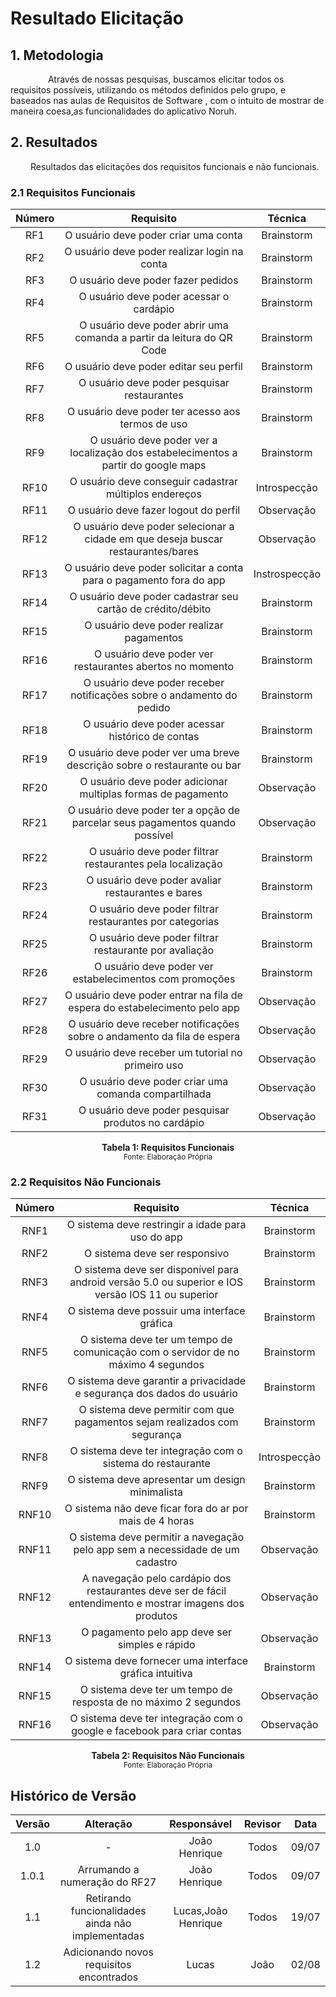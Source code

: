 # Resultado Elicitação

## 1. Metodologia

&emsp;&emsp;   Através de nossas pesquisas, buscamos elicitar todos os requisitos possíveis, utilizando os métodos definidos pelo grupo, e baseados nas aulas de Requisitos de Software , com o intuito de mostrar de maneira coesa,as funcionalidades do aplicativo Noruh.

## 2. Resultados

&emsp;&emsp; Resultados das elicitações dos requisitos funcionais e não funcionais.

### 2.1 Requisitos Funcionais

| Número |                                      Requisito                                      |    Técnica    |
| :----: | :---------------------------------------------------------------------------------: | :-----------: |
|  RF1   |                        O usuário deve poder criar uma conta                         |  Brainstorm   |
|  RF2   |                    O usuário deve poder realizar login na conta                     |  Brainstorm   |
|  RF3   |                         O usuário deve poder fazer pedidos                          |  Brainstorm   |
|  RF4   |                       O usuário deve poder acessar o cardápio                       |  Brainstorm   |
|  RF5   |        O usuário deve poder abrir uma comanda a partir da leitura do QR Code        |  Brainstorm   |
|  RF6   |                       O usuário deve poder editar seu perfil                        |  Brainstorm   |
|  RF7   |                     O usuário deve poder pesquisar restaurantes                     |  Brainstorm   |
|  RF8   |                  O usuário deve poder ter acesso aos termos de uso                  |  Brainstorm   |
|  RF9   | O usuário deve poder ver a localização dos estabelecimentos a partir do google maps |  Brainstorm   |
|  RF10  |               O usuário deve conseguir cadastrar múltiplos endereços                | Introspecção  |
|  RF11  |                        O usuário deve fazer logout do perfil                        |  Observação   |
|  RF12  |  O usuário deve poder selecionar a cidade em que deseja buscar restaurantes/bares   |  Observação   |
|  RF13  |         O usuário deve poder solicitar a conta para o pagamento fora do app         | Instrospecção |
|  RF14  |             O usuário deve poder cadastrar seu cartão de crédito/débito             |  Brainstorm   |
|  RF15  |                      O usuário deve poder realizar pagamentos                       |  Brainstorm   |
|  RF16  |              O usuário deve poder ver restaurantes abertos no momento               |  Brainstorm   |
|  RF17  |        O usuário deve poder receber notificações sobre o andamento do pedido        |  Brainstorm   |
|  RF18  |                  O usuário deve poder acessar histórico de contas                   |  Brainstorm   |
|  RF19  |       O usuário deve poder ver uma breve descrição sobre o restaurante ou bar       |  Brainstorm   |
|  RF20  |            O usuário deve poder adicionar multiplas formas de pagamento             |  Observação   |
|  RF21  |    O usuário deve poder ter a opção de parcelar seus pagamentos quando possível     |  Observação   |
|  RF22  |             O usuário deve poder filtrar restaurantes pela localização              |  Brainstorm   |
|  RF23  |                  O usuário deve poder avaliar restaurantes e bares                  |  Brainstorm   |
|  RF24  |              O usuário deve poder filtrar restaurantes por categorias               |  Brainstorm   |
|  RF25  |               O usuário deve poder filtrar restaurante por avaliação                |  Brainstorm   |
|  RF26  |               O usuário deve poder ver estabelecimentos com promoções               |  Brainstorm   |
|  RF27  |      O usuário deve poder entrar na fila de espera do estabelecimento pelo app      |  Observação   |
|  RF28  |       O usuário deve receber notificações sobre o andamento da fila de espera       |  Observação   |
|  RF29  |                 O usuário deve receber um tutorial no primeiro uso                  |  Observação   |
|  RF30  |                O usuário deve poder criar uma comanda compartilhada                 |  Observação   |
|  RF31  |                 O usuário deve poder pesquisar produtos no cardápio                 |  Observação   |

<figcaption align='center'>
    <b>Tabela 1: Requisitos Funcionais  </b>
    <br><small> Fonte: Elaboração Própria </small>
</figcaption>

### 2.2 Requisitos Não Funcionais

| Número |                                                Requisito                                                 |   Técnica    |
| :----: | :------------------------------------------------------------------------------------------------------: | :----------: |
|  RNF1  |                            O sistema deve restringir a idade para uso do app                             |  Brainstorm  |
|  RNF2  |                                      O sistema deve ser responsivo                                       |  Brainstorm  |
|  RNF3  |    O sistema deve ser disponível para android versão 5.0 ou superior e IOS versão IOS 11 ou superior     |  Brainstorm  |
|  RNF4  |                               O sistema deve possuir uma interface gráfica                               |  Brainstorm  |
|  RNF5  |            O sistema deve ter um tempo de comunicação com o servidor de no máximo 4 segundos             |  Brainstorm  |
|  RNF6  |                  O sistema deve garantir a privacidade e segurança dos dados do usuário                  |  Brainstorm  |
|  RNF7  |                O sistema deve permitir com que pagamentos sejam realizados com segurança                 |  Brainstorm  |
|  RNF8  |                        O sistema deve ter integração com o sistema do restaurante                        | Introspecção |
|  RNF9  |                             O sistema deve apresentar um design minimalista                              |  Brainstorm  |
| RNF10  |                         O sistema não deve ficar fora do ar por mais de 4 horas                          |  Brainstorm  |
| RNF11  |              O sistema deve permitir a navegação pelo app sem a necessidade de um cadastro               |  Observação  |
| RNF12  | A navegação pelo cardápio dos restaurantes deve ser de fácil entendimento e mostrar imagens dos produtos |  Observação  |
| RNF13  |                              O pagamento pelo app deve ser simples e rápido                              |  Observação  |
| RNF14  |                         O sistema deve fornecer uma interface gráfica intuitiva                          |  Brainstorm  |
| RNF15  |                     O sistema deve ter um tempo de resposta de no máximo 2 segundos                      |  Observação  |
| RNF16  |                 O sistema deve ter integração com o google e facebook para criar contas                  |  Observação  |

<figcaption align='center'>
    <b>Tabela 2: Requisitos Não Funcionais  </b>
    <br><small> Fonte: Elaboração Própria </small>
</figcaption>

## Histórico de Versão

| Versão |                     Alteração                     |     Responsável     | Revisor | Data  |
| :----: | :-----------------------------------------------: | :-----------------: | :-----: | :---: |
|  1.0   |                         -                         |    João Henrique    |  Todos  | 09/07 |
| 1.0.1  |           Arrumando a numeração do RF27           |    João Henrique    |  Todos  | 09/07 |
|  1.1   | Retirando funcionalidades ainda não implementadas | Lucas,João Henrique |  Todos  | 19/07 |
|  1.2   |     Adicionando novos requisitos encontrados      |        Lucas        |  João   | 02/08 |
